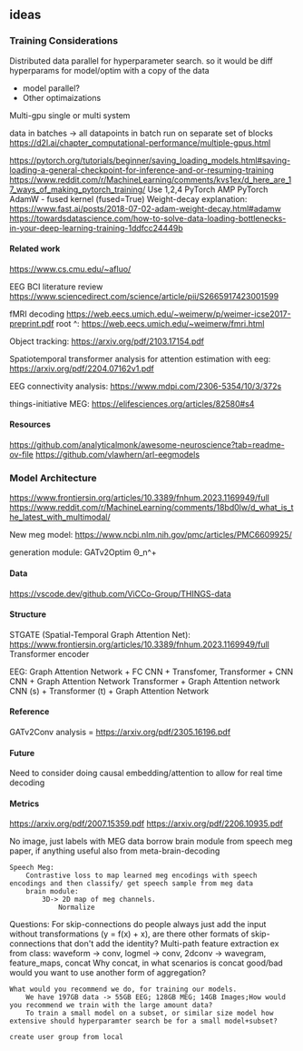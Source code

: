 ## ideas

### Training Considerations
Distributed data parallel 
for hyperparameter search. so it would be diff hyperparams for model/optim with a copy of the data

+ model parallel?
+ Other optimaizations

Multi-gpu 
single or multi system

data in batches -> all datapoints in batch run on separate set of blocks
https://d2l.ai/chapter_computational-performance/multiple-gpus.html

https://pytorch.org/tutorials/beginner/saving_loading_models.html#saving-loading-a-general-checkpoint-for-inference-and-or-resuming-training
https://www.reddit.com/r/MachineLearning/comments/kvs1ex/d_here_are_17_ways_of_making_pytorch_training/
    Use 1,2,4
PyTorch AMP
PyTorch AdamW - fused kernel (fused=True)
Weight-decay explanation: https://www.fast.ai/posts/2018-07-02-adam-weight-decay.html#adamw
https://towardsdatascience.com/how-to-solve-data-loading-bottlenecks-in-your-deep-learning-training-1ddfcc24449b

#### Related work
https://www.cs.cmu.edu/~afluo/

EEG BCI literature review
https://www.sciencedirect.com/science/article/pii/S2665917423001599

fMRI decoding
https://web.eecs.umich.edu/~weimerw/p/weimer-icse2017-preprint.pdf
    root ^: https://web.eecs.umich.edu/~weimerw/fmri.html

Object tracking:
https://arxiv.org/pdf/2103.17154.pdf

Spatiotemporal transformer analysis for attention estimation with eeg:
https://arxiv.org/pdf/2204.07162v1.pdf

EEG connectivity analysis:
https://www.mdpi.com/2306-5354/10/3/372s

things-initiative MEG:
https://elifesciences.org/articles/82580#s4

#### Resources
https://github.com/analyticalmonk/awesome-neuroscience?tab=readme-ov-file
https://github.com/vlawhern/arl-eegmodels


### Model Architecture
https://www.frontiersin.org/articles/10.3389/fnhum.2023.1169949/full
https://www.reddit.com/r/MachineLearning/comments/18bd0lw/d_what_is_the_latest_with_multimodal/

New meg model:
https://www.ncbi.nlm.nih.gov/pmc/articles/PMC6609925/

generation module:
GATv2Optim Θ_n^+ 

#### Data
https://vscode.dev/github.com/ViCCo-Group/THINGS-data


#### Structure
STGATE (Spatial-Temporal Graph Attention Net): https://www.frontiersin.org/articles/10.3389/fnhum.2023.1169949/full
    Transformer encoder

EEG:
Graph Attention Network + FC
CNN + Transfomer, Transformer + CNN
CNN + Graph Attention Network
Transformer + Graph Attention network
CNN (s) + Transformer (t) + Graph Attention Network
#### Reference
GATv2Conv analysis = https://arxiv.org/pdf/2305.16196.pdf

#### Future
Need to consider doing causal embedding/attention to allow for real time decoding

#### Metrics
https://arxiv.org/pdf/2007.15359.pdf
https://arxiv.org/pdf/2206.10935.pdf


No image, just labels with MEG data
    borrow brain module from speech meg paper, if anything useful also from meta-brain-decoding
    

    Speech Meg:
        Contrastive loss to map learned meg encodings with speech encodings and then classify/ get speech sample from meg data
        brain module:
            3D-> 2D map of meg channels.
                Normalize
                

Questions:
    For skip-connections do people always just add the input without transformations (y = f(x) + x), are there other formats of skip-connections that don't add the identity?
    Multi-path feature extraction ex from class: waveform -> conv, logmel -> conv, 2dconv -> wavegram, feature_maps, concat
    Why concat, in what scenarios is concat good/bad
        would you want to use another form of aggregation?
    
    What would you recommend we do, for training our models.
        We have 197GB data -> 55GB EEG; 128GB MEG; 14GB Images;How would you recommend we train with the large amount data?
        To train a small model on a subset, or similar size model how extensive should hyperparamter search be for a small model+subset?
    
    create user group from local 